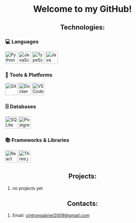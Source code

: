 <!-- Header -->

<h1 align = "center"> Welcome to my GitHub! </h1>

<!-- Technologies -->

<h2 align = "center"> Technologies: </h2>
<!-- Languages -->

<h3> 💻 Languages </h3>

<!-- python, javascript, typescript, java -->

<p>
  <img src="https://cdn.jsdelivr.net/gh/devicons/devicon/icons/python/python-original.svg" width="40" alt="Python" />
  <img src="https://cdn.jsdelivr.net/gh/devicons/devicon/icons/javascript/javascript-original.svg" width="40" alt="JavaScript"/>
  <img src="https://cdn.jsdelivr.net/gh/devicons/devicon/icons/typescript/typescript-original.svg" width="40" alt="TypeScript"/>
  <img src="https://cdn.jsdelivr.net/gh/devicons/devicon/icons/java/java-original.svg" width="40" alt="Java" />
</p>

<!-- git, docker, vscode -->

<h3> 🔧 Tools & Platforms </h3>
<p>
  <img src="https://cdn.jsdelivr.net/gh/devicons/devicon/icons/git/git-original.svg" width="40" alt="Git"/>
  <img src="https://cdn.jsdelivr.net/gh/devicons/devicon/icons/docker/docker-original.svg" width="40" alt="Docker"/>
  <img src="https://cdn.jsdelivr.net/gh/devicons/devicon/icons/vscode/vscode-original.svg" width="40" alt="VS Code"/>
</p>

<!-- sqlite, postgresql -->

<h3> 🗄️ Databases </h3>
<p>
  <img src="https://cdn.jsdelivr.net/gh/devicons/devicon/icons/sqlite/sqlite-original.svg" width="40" alt="SQLite"/>
  <img src="https://cdn.jsdelivr.net/gh/devicons/devicon/icons/postgresql/postgresql-original.svg" width="40" alt="PostgreSQL"/>
</p>

<!-- reactjs, threejs -->

<h3> 📚 Frameworks & Libraries </h3>
<p>
  <img src="https://cdn.jsdelivr.net/gh/devicons/devicon/icons/react/react-original.svg" width="40" alt="React"/>
  <img src="https://cdn.jsdelivr.net/gh/devicons/devicon/icons/threejs/threejs-original.svg" width="40" alt="Three.js Logo" />
</p>

<!-- Projects -->
<h2 align = "center">Projects: </h2>

<ol>
  <li>
    no projects yet
  </li>
</ol>


<h2 align = "center"> Contacts: </h2>

<ol>
  <li>
    Email: <a href = "cintrongabriel2009@gmail.com">cintrongabriel2009@gmail.com</a>
  </li>
</ol>
